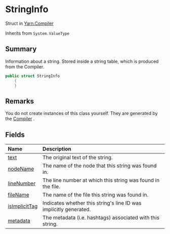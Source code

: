 # StringInfo

Struct in [Yarn.Compiler](/api/csharp/yarn.compiler.md)

Inherits from `System.ValueType`

## Summary


Information about a string. Stored inside a string table, which is
produced from the Compiler.


```csharp
public struct StringInfo
    {
    }
```

## Remarks


You do not create instances of this class yourself. They are
generated by the  <a href="yarn.compiler.compiler.md">Compiler</a> .


## Fields

|Name|Description|
|:---|:---|
|[text](/api/csharp/yarn.compiler.stringinfo.text.md)|The original text of the string.|
|[nodeName](/api/csharp/yarn.compiler.stringinfo.nodename.md)|The name of the node that this string was found in.|
|[lineNumber](/api/csharp/yarn.compiler.stringinfo.linenumber.md)|The line number at which this string was found in the file.|
|[fileName](/api/csharp/yarn.compiler.stringinfo.filename.md)|The name of the file this string was found in.|
|[isImplicitTag](/api/csharp/yarn.compiler.stringinfo.isimplicittag.md)|Indicates whether this string's line ID was implicitly generated.|
|[metadata](/api/csharp/yarn.compiler.stringinfo.metadata.md)|The metadata (i.e. hashtags) associated with this string.|


